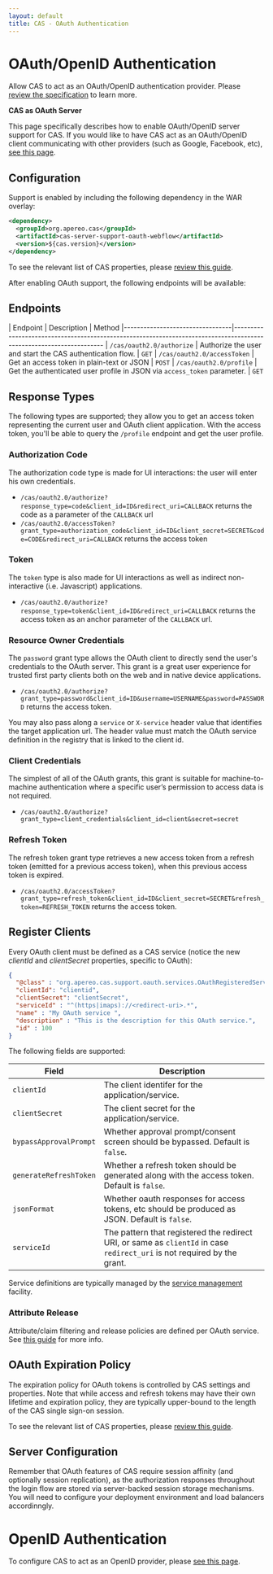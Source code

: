 ```yaml
---
layout: default
title: CAS - OAuth Authentication
---
```


# OAuth/OpenID Authentication

Allow CAS to act as an OAuth/OpenID authentication provider. Please [review the specification](https://oauth.net/2/) to learn more.

<div class="alert alert-info"><strong>CAS as OAuth Server</strong><p>This page specifically describes how to enable
OAuth/OpenID server support for CAS. If you would like to have CAS act as an OAuth/OpenID client communicating with
other providers (such as Google, Facebook, etc), <a href="../integration/Delegate-Authentication.html">see this page</a>.</p></div>

## Configuration

Support is enabled by including the following dependency in the WAR overlay:

```xml
<dependency>
  <groupId>org.apereo.cas</groupId>
  <artifactId>cas-server-support-oauth-webflow</artifactId>
  <version>${cas.version}</version>
</dependency>
```

To see the relevant list of CAS properties, please [review this guide](Configuration-Properties.html#oauth2).

After enabling OAuth support, the following endpoints will be available:

## Endpoints

| Endpoint                        | Description                                                               | Method
|---------------------------------|--------------------------------------------------------------------------------------------------------------------
| `/cas/oauth2.0/authorize`       | Authorize the user and start the CAS authentication flow.                 | `GET`
| `/cas/oauth2.0/accessToken`     | Get an access token in plain-text or JSON                                 | `POST`
| `/cas/oauth2.0/profile`         | Get the authenticated user profile in JSON via `access_token` parameter.  | `GET`


## Response Types

The following types are supported; they allow you to get an access token representing the current user and OAuth client application. With the access token, you'll be able to query the `/profile` endpoint and get the user profile.

### Authorization Code

The authorization code type is made for UI interactions: the user will enter his own credentials.

- `/cas/oauth2.0/authorize?response_type=code&client_id=ID&redirect_uri=CALLBACK` returns the code as a parameter of the `CALLBACK` url
- `/cas/oauth2.0/accessToken?grant_type=authorization_code&client_id=ID&client_secret=SECRET&code=CODE&redirect_uri=CALLBACK` returns the access token

### Token

The `token` type is also made for UI interactions as well as indirect non-interactive (i.e. Javascript) applications.

- `/cas/oauth2.0/authorize?response_type=token&client_id=ID&redirect_uri=CALLBACK` returns the access token as an anchor parameter of the `CALLBACK` url.

### Resource Owner Credentials

The `password` grant type allows the OAuth client to directly send the user's credentials to the OAuth server.
This grant is a great user experience for trusted first party clients both on the web and in native device applications.

- `/cas/oauth2.0/authorize?grant_type=password&client_id=ID&username=USERNAME&password=PASSWORD` returns the access token.

You may also pass along a `service` or `X-service` header value that identifies the target application url. The header value
must match the OAuth service definition in the registry that is linked to the client id.

### Client Credentials

The simplest of all of the OAuth grants, this grant is suitable for machine-to-machine authentication 
where a specific user’s permission to access data is not required.

- `/cas/oauth2.0/authorize?grant_type=client_credentials&client_id=client&secret=secret`

### Refresh Token

The refresh token grant type retrieves a new access token from a refresh token (emitted for a previous access token),
when this previous access token is expired.

- `/cas/oauth2.0/accessToken?grant_type=refresh_token&client_id=ID&client_secret=SECRET&refresh_token=REFRESH_TOKEN` returns the access token.

## Register Clients

Every OAuth client must be defined as a CAS service (notice the new *clientId* and *clientSecret* properties, specific to OAuth):

```json
{
  "@class" : "org.apereo.cas.support.oauth.services.OAuthRegisteredService",
  "clientId": "clientid",
  "clientSecret": "clientSecret",
  "serviceId" : "^(https|imaps)://<redirect-uri>.*",
  "name" : "My OAuth service ",
  "description" : "This is the description for this OAuth service.",
  "id" : 100
}
```

The following fields are supported:

| Field                             | Description
|-----------------------------------|---------------------------------------------------------------------------------
| `clientId`                        | The client identifer for the application/service.
| `clientSecret`                    | The client secret for the application/service.
| `bypassApprovalPrompt`            | Whether approval prompt/consent screen should be bypassed. Default is `false`.
| `generateRefreshToken`            | Whether a refresh token should be generated along with the access token. Default is `false`.
| `jsonFormat`                      | Whether oauth responses for access tokens, etc should be produced as JSON. Default is `false`.
| `serviceId`                       | The pattern that registered the redirect URI, or same as `clientId` in case `redirect_uri` is not required by the grant.

Service definitions are typically managed by the [service management](Service-Management.html) facility.

### Attribute Release

Attribute/claim filtering and release policies are defined per OAuth service.
See [this guide](../integration/Attribute-Release-Policies.html) for more info.

## OAuth Expiration Policy

The expiration policy for OAuth tokens is controlled by CAS settings and properties. Note that while access and refresh tokens may have their own lifetime and expiration policy, they are typically upper-bound to the length of the CAS single sign-on session.

To see the relevant list of CAS properties, please [review this guide](Configuration-Properties.html#oauth2).

## Server Configuration

Remember that OAuth features of CAS require session affinity (and optionally session replication),
as the authorization responses throughout the login flow
are stored via server-backed session storage mechanisms. You will need to configure your deployment environment and load balancers accordinngly.

# OpenID Authentication

To configure CAS to act as an OpenID provider, please [see this page](../protocol/OpenID-Protocol.html).
